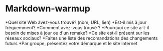 # Markdown-warmup

*Quel site Web avez-vous trouvé? (nom, URL, lien)
*Est-il mis à jour fréquemment?
*Comment avez-vous trouvé ?
*Pourquoi ce site a-t-il besoin de mises à jour ou d'un remake?
*Ce site est-il présent sur les réseaux sociaux?
*Faites une liste des recomandations des changements futurs
*Par groupe, présentez votre démarque et le site internet
